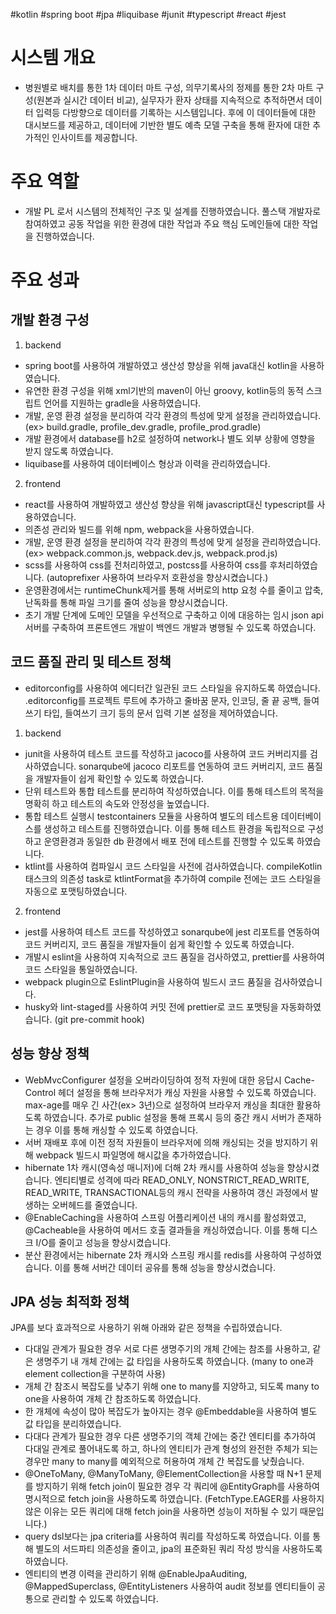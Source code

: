 #kotlin #spring boot #jpa #liquibase #junit #typescript #react #jest

# 시스템 개요
- 병원별로 배치를 통한 1차 데이터 마트 구성, 의무기록사의 정제를 통한 2차 마트 구성(원본과 실시간 데이터 비교), 실무자가 환자 상태를 지속적으로 추적하면서 데이터 입력등 다방향으로 데이터를 기록하는 시스템입니다. 후에 이 데이터들에 대한 대시보드를 제공하고, 데이터에 기반한 별도 예측 모델 구축을 통해 환자에 대한 추가적인 인사이트를 제공합니다. 

# 주요 역할 
- 개발 PL 로서 시스템의 전체적인 구조 및 설계를 진행하였습니다. 풀스택 개발자로 참여하였고 공동 작업을 위한 환경에 대한 작업과 주요 핵심 도메인들에 대한 작업을 진행하였습니다.

# 주요 성과
## 개발 환경 구성
1. backend
- spring boot를 사용하여 개발하였고 생산성 향상을 위해 java대신 kotlin을 사용하였습니다.
- 유연한 환경 구성을 위해 xml기반의 maven이 아닌 groovy, kotlin등의 동적 스크립트 언어를 지원하는 gradle을 사용하였습니다.
- 개발, 운영 환경 설정을 분리하여 각각 환경의 특성에 맞게 설정을 관리하였습니다. (ex> build.gradle, profile_dev.gradle, profile_prod.gradle)
- 개발 환경에서 database를 h2로 설정하여 network나 별도 외부 상황에 영향을 받지 않도록 하였습니다.
- liquibase를 사용하여 데이터베이스 형상과 이력을 관리하였습니다.

2. frontend
- react를 사용하여 개발하였고 생산성 향상을 위해 javascript대신 typescript를 사용하였습니다.
- 의존성 관리와 빌드를 위해 npm, webpack을 사용하였습니다.
- 개발, 운영 환경 설정을 분리하여 각각 환경의 특성에 맞게 설정을 관리하였습니다. (ex> webpack.common.js, webpack.dev.js, webpack.prod.js)
- scss를 사용하여 css를 전처리하였고, postcss를 사용하여 css를 후처리하였습니다. (autoprefixer 사용하여 브라우저 호환성을 향상시켰습니다.)
- 운영환경에서는 runtimeChunk제거를 통해 서버로의 http 요청 수를 줄이고 압축, 난독화를 통해 파일 크기를 줄여 성능을 향상시켰습니다.
- 초기 개발 단계에 도메인 모델을 우선적으로 구축하고 이에 대응하는 임시 json api 서버를 구축하여 프론트엔드 개발이 백엔드 개발과 병행될 수 있도록 하였습니다.

## 코드 품질 관리 및 테스트 정책  
- editorconfig를 사용하여 에디터간 일관된 코드 스타일을 유지하도록 하였습니다. .editorconfig를 프로젝트 루트에 추가하고 줄바꿈 문자, 인코딩, 줄 끝 공백, 들여쓰기 타입, 들여쓰기 크기 등의 문서 입력 기본 설정을 제어하였습니다.

1. backend
- junit을 사용하여 테스트 코드를 작성하고 jacoco를 사용하여 코드 커버리지를 검사하였습니다. sonarqube에 jacoco 리포트를 연동하여 코드 커버리지, 코드 품질을 개발자들이 쉽게 확인할 수 있도록 하였습니다.
- 단위 테스트와 통합 테스트를 분리하여 작성하였습니다. 이를 통해 테스트의 목적을 명확히 하고 테스트의 속도와 안정성을 높였습니다.
- 통합 테스트 실행시 testcontainers 모듈을 사용하여 별도의 테스트용 데이터베이스를 생성하고 테스트를 진행하였습니다. 이를 통해 테스트 환경을 독립적으로 구성하고 운영환경과 동일한 db 환경에서 배포 전에 테스트를 진행할 수 있도록 하였습니다.
- ktlint를 사용하여 컴파일시 코드 스타일을 사전에 검사하였습니다. compileKotlin 태스크의 의존성 task로 ktlintFormat을 추가하여 compile 전에는 코드 스타일을 자동으로 포맷팅하였습니다.

2. frontend
- jest를 사용하여 테스트 코드를 작성하였고 sonarqube에 jest 리포트를 연동하여 코드 커버리지, 코드 품질을 개발자들이 쉽게 확인할 수 있도록 하였습니다.
- 개발시 eslint을 사용하여 지속적으로 코드 품질을 검사하였고, prettier를 사용하여 코드 스타일을 통일하였습니다.
- webpack plugin으로 EslintPlugin을 사용하여 빌드시 코드 품질을 검사하였습니다.
- husky와 lint-staged를 사용하여 커밋 전에 prettier로 코드 포맷팅을 자동화하였습니다. (git pre-commit hook)

## 성능 향상 정책
- WebMvcConfigurer 설정을 오버라이딩하여 정적 자원에 대한 응답시 Cache-Control 헤더 설정을 통해 브라우저가 캐싱 자원을 사용할 수 있도록 하였습니다. max-age를 매우 긴 사간(ex> 3년)으로 설정하여 브라우저 캐싱을 최대한 활용하도록 하였습니다. 추가로 public 설정을 통해 프록시 등의 중간 캐시 서버가 존재하는 경우 이를 통해 캐싱할 수 있도록 하였습니다.
- 서버 재배포 후에 이전 정적 자원들이 브라우저에 의해 캐싱되는 것을 방지하기 위해 webpack 빌드시 파일명에 해시값을 추가하였습니다.
- hibernate 1차 캐시(영속성 매니저)에 더해 2차 캐시를 사용하여 성능을 향상시켰습니다. 엔티티별로 성격에 따라 READ_ONLY, NONSTRICT_READ_WRITE, READ_WRITE, TRANSACTIONAL등의 캐시 전략을 사용하여 갱신 과정에서 발생하는 오버헤드를 줄였습니다.
- @EnableCaching을 사용하여 스프링 어플리케이션 내의 캐시를 활성화였고, @Cacheable을 사용하여 메서드 호출 결과들을 캐싱하였습니다. 이를 통해 디스크 I/O를 줄이고 성능을 향상시켰습니다.
- 분산 환경에서는 hibernate 2차 캐시와 스프링 캐시를 redis를 사용하여 구성하였습니다. 이를 통해 서버간 데이터 공유를 통해 성능을 향상시켰습니다.

## JPA 성능 최적화 정책
JPA를 보다 효과적으로 사용하기 위해 아래와 같은 정책을 수립하였습니다.

- 다대일 관계가 필요한 경우 서로 다른 생명주기의 개체 간에는 참조를 사용하고, 같은 생명주기 내 개체 간에는 값 타입을 사용하도록 하였습니다. (many to one과 element collection을 구분하여 사용)
- 개체 간 참조시 복잡도를 낮추기 위해 one to many를 지양하고, 되도록 many to one을 사용하여 개체 간 참조하도록 하였습니다.
- 한 개체에 속성이 많아 복잡도가 높아지는 경우 @Embeddable을 사용하여 별도 값 타입을 분리하였습니다.
- 다대다 관계가 필요한 경우 다른 생명주기의 객체 간에는 중간 엔티티를 추가하여 다대일 관계로 풀어내도록 하고, 하나의 엔티티가 관계 형성의 완전한 주체가 되는 경우만 many to many를 예외적으로 허용하여 개체 간 복잡도를 낮췄습니다.
- @OneToMany, @ManyToMany, @ElementCollection을 사용할 때 N+1 문제를 방지하기 위해  fetch join이 필요한 경우 각 쿼리에 @EntityGraph를 사용하여 명시적으로 fetch join을 사용하도록 하였습니다. (FetchType.EAGER를 사용하지 않은 이유는 모든 쿼리에 대해 fetch join을 사용하면 성능이 저하될 수 있기 때문입니다.)
- query dsl보다는 jpa criteria를 사용하여 쿼리를 작성하도록 하였습니다. 이를 통해 별도의 서드파티 의존성을 줄이고, jpa의 표준화된 쿼리 작성 방식을 사용하도록 하였습니다.
- 엔티티의 변경 이력을 관리하기 위해 @EnableJpaAuditing, @MappedSuperclass, @EntityListeners 사용하여 audit 정보를 엔티티들이 공통으로 관리할 수 있도록 하였습니다.